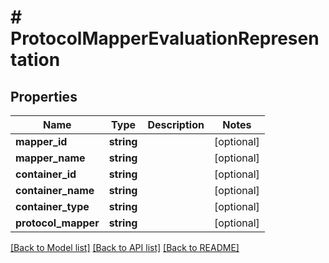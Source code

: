 # # ProtocolMapperEvaluationRepresentation

## Properties

Name | Type | Description | Notes
------------ | ------------- | ------------- | -------------
**mapper_id** | **string** |  | [optional]
**mapper_name** | **string** |  | [optional]
**container_id** | **string** |  | [optional]
**container_name** | **string** |  | [optional]
**container_type** | **string** |  | [optional]
**protocol_mapper** | **string** |  | [optional]

[[Back to Model list]](../../README.md#models) [[Back to API list]](../../README.md#endpoints) [[Back to README]](../../README.md)
